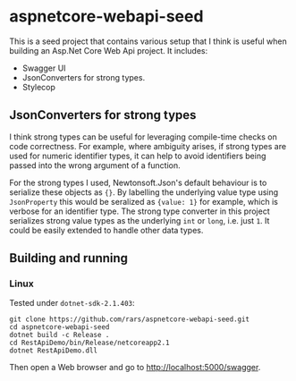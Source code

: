# aspnetcore-webapi-seed

This is a seed project that contains various setup that I think is useful when building an Asp.Net Core Web Api project. It includes:

- Swagger UI
- JsonConverters for strong types.
- Stylecop

## JsonConverters for strong types

I think strong types can be useful for leveraging compile-time checks on code correctness. For example, where ambiguity arises, if strong types are used for numeric identifier types, it can help to avoid identifiers being passed into the wrong argument of a function.

For the strong types I used, Newtonsoft.Json's default behaviour is to serialize these objects as `{}`. By labelling the underlying value type using `JsonProperty` this would be seralized as `{value: 1}` for example, which is verbose for an identifier type. The strong type converter in this project serializes strong value types as the underlying `int` or `long`, i.e. just `1`. It could be easily extended to handle other data types.

## Building and running

### Linux

Tested under `dotnet-sdk-2.1.403`:

```
git clone https://github.com/rars/aspnetcore-webapi-seed.git
cd aspnetcore-webapi-seed
dotnet build -c Release .
cd RestApiDemo/bin/Release/netcoreapp2.1
dotnet RestApiDemo.dll
```

Then open a Web browser and go to [http://localhost:5000/swagger](http://localhost:5000/swagger).
